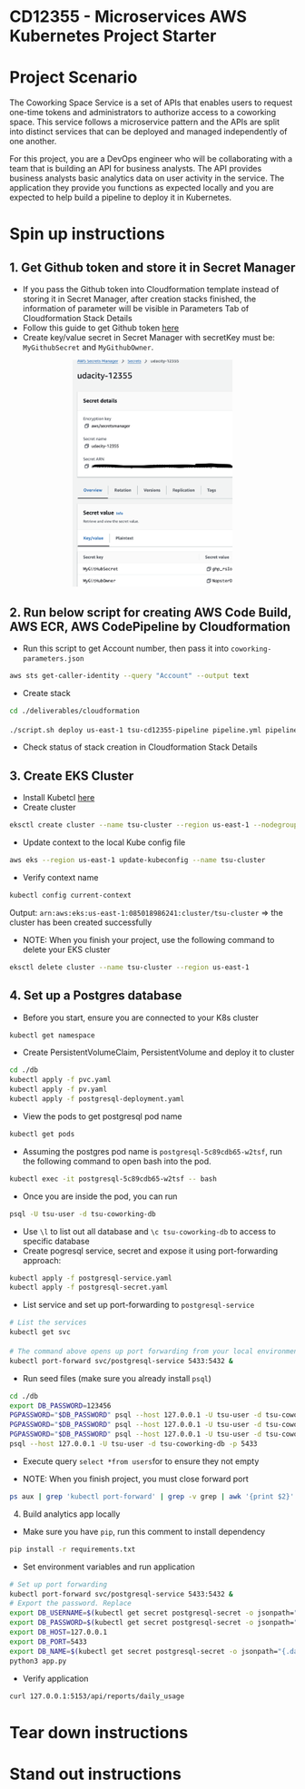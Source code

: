 # CD12355 - Microservices AWS Kubernetes Project Starter

# Project Scenario
The Coworking Space Service is a set of APIs that enables users to request one-time tokens and administrators to authorize access to a coworking space. This service follows a microservice pattern and the APIs are split into distinct services that can be deployed and managed independently of one another.

For this project, you are a DevOps engineer who will be collaborating with a team that is building an API for business analysts. The API provides business analysts basic analytics data on user activity in the service. The application they provide you functions as expected locally and you are expected to help build a pipeline to deploy it in Kubernetes.

# Spin up instructions
## 1. Get Github token and store it in Secret Manager
- If you pass the Github token into Cloudformation template instead of storing it in Secret Manager, after creation stacks finished, the information of parameter will be visible in Parameters Tab of Cloudformation Stack Details
- Follow this guide to get Github token <a href="https://docs.github.com/en/authentication/keeping-your-account-and-data-secure/managing-your-personal-access-tokens">here</a>
- Create key/value secret in Secret Manager with secretKey must be: `MyGithubSecret` and `MyGithubOwner`.
<p align="center"><img src="./deliverables//screenshots/github-secret.png" height="400"/>
</p>

## 2. Run below script for creating AWS Code Build, AWS ECR, AWS CodePipeline by Cloudformation 
- Run this script to get Account number, then pass it into `coworking-parameters.json`
```bash
aws sts get-caller-identity --query "Account" --output text
```
- Create stack
```bash
cd ./deliverables/cloudformation

./script.sh deploy us-east-1 tsu-cd12355-pipeline pipeline.yml pipeline-parameters.json
```
- Check status of stack creation in Cloudformation Stack Details

## 3. Create EKS Cluster
- Install Kubetcl <a href="https://eksctl.io/installation/">here</a>
- Create cluster
```bash
eksctl create cluster --name tsu-cluster --region us-east-1 --nodegroup-name tsu-nodes --node-type t3.small --nodes 1 --nodes-min 1 --nodes-max 2
```
- Update context to the local Kube config file
```bash
aws eks --region us-east-1 update-kubeconfig --name tsu-cluster
```
- Verify context name
```bash
kubectl config current-context
```
Output: `arn:aws:eks:us-east-1:085018986241:cluster/tsu-cluster` => the cluster has been created successfully

- NOTE: When you finish your project, use the following command to delete your EKS cluster
```bash
eksctl delete cluster --name tsu-cluster --region us-east-1
```
## 4. Set up a Postgres database
- Before you start, ensure you are connected to your K8s cluster
```bash
kubectl get namespace
```
- Create PersistentVolumeClaim, PersistentVolume and deploy it to cluster
```bash
cd ./db
kubectl apply -f pvc.yaml
kubectl apply -f pv.yaml
kubectl apply -f postgresql-deployment.yaml
```
- View the pods to get postgresql pod name
```bash
kubectl get pods
```
- Assuming the postgres pod name is `postgresql-5c89cdb65-w2tsf`, run the following command to open bash into the pod.
```bash
kubectl exec -it postgresql-5c89cdb65-w2tsf -- bash
```
- Once you are inside the pod, you can run
```bash
psql -U tsu-user -d tsu-coworking-db
```
- Use `\l` to list out all database and `\c tsu-coworking-db` to access to specific database
- Create pogresql service, secret and expose it using port-forwarding approach:
```bash
kubectl apply -f postgresql-service.yaml
kubectl apply -f postgresql-secret.yaml 
```
- List service and set up port-forwarding to `postgresql-service`
```bash
# List the services
kubectl get svc

# The command above opens up port forwarding from your local environment's port 5433 to the node's port 5432. The & at the end ensures the process runs in the background.
kubectl port-forward svc/postgresql-service 5433:5432 &
```
- Run seed files (make sure you already install `psql`)
```bash
cd ./db
export DB_PASSWORD=123456
PGPASSWORD="$DB_PASSWORD" psql --host 127.0.0.1 -U tsu-user -d tsu-coworking-db -p 5433 < 1_create_tables.sql
PGPASSWORD="$DB_PASSWORD" psql --host 127.0.0.1 -U tsu-user -d tsu-coworking-db -p 5433 < 2_seed_users.sql
PGPASSWORD="$DB_PASSWORD" psql --host 127.0.0.1 -U tsu-user -d tsu-coworking-db -p 5433 < 3_seed_tokens.sql
psql --host 127.0.0.1 -U tsu-user -d tsu-coworking-db -p 5433
```
- Execute query `select *from users`for to ensure they not empty

- NOTE: When you finish project, you must close forward port
```bash
ps aux | grep 'kubectl port-forward' | grep -v grep | awk '{print $2}' | xargs -r kill
```

4. Build analytics app locally
- Make sure you have `pip`, run this comment to install dependency
```bash
pip install -r requirements.txt
```
- Set environment variables and run application
```bash
# Set up port forwarding
kubectl port-forward svc/postgresql-service 5433:5432 &  
# Export the password. Replace 
export DB_USERNAME=$(kubectl get secret postgresql-secret -o jsonpath="{.data.POSTGRES_USER}" | base64 --decode)
export DB_PASSWORD=$(kubectl get secret postgresql-secret -o jsonpath="{.data.POSTGRES_PASSWORD}" | base64 --decode)
export DB_HOST=127.0.0.1
export DB_PORT=5433
export DB_NAME=$(kubectl get secret postgresql-secret -o jsonpath="{.data.POSTGRES_DB}" | base64 --decode)
python3 app.py
```
- Verify application
```bash
curl 127.0.0.1:5153/api/reports/daily_usage
```


# Tear down instructions

# Stand out instructions

